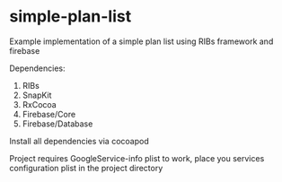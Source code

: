 # simple-plan-list
Example implementation of a simple plan list using RIBs framework and firebase

Dependencies:
1) RIBs
2) SnapKit
3) RxCocoa
4) Firebase/Core
5) Firebase/Database

Install all dependencies via cocoapod

Project requires GoogleService-info plist to work, place you services configuration plist in the project directory
